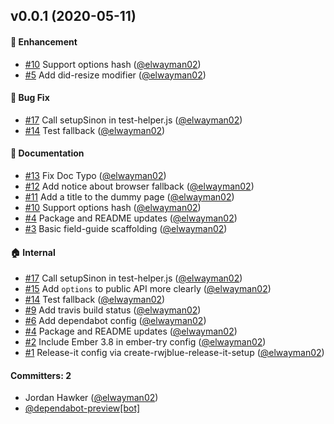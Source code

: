 ## v0.0.1 (2020-05-11)

#### :rocket: Enhancement
* [#10](https://github.com/elwayman02/ember-resize-modifier/pull/10) Support options hash ([@elwayman02](https://github.com/elwayman02))
* [#5](https://github.com/elwayman02/ember-resize-modifier/pull/5) Add did-resize modifier ([@elwayman02](https://github.com/elwayman02))

#### :bug: Bug Fix
* [#17](https://github.com/elwayman02/ember-resize-modifier/pull/17) Call setupSinon in test-helper.js ([@elwayman02](https://github.com/elwayman02))
* [#14](https://github.com/elwayman02/ember-resize-modifier/pull/14) Test fallback ([@elwayman02](https://github.com/elwayman02))

#### :memo: Documentation
* [#13](https://github.com/elwayman02/ember-resize-modifier/pull/13) Fix Doc Typo ([@elwayman02](https://github.com/elwayman02))
* [#12](https://github.com/elwayman02/ember-resize-modifier/pull/12) Add notice about browser fallback ([@elwayman02](https://github.com/elwayman02))
* [#11](https://github.com/elwayman02/ember-resize-modifier/pull/11) Add a title to the dummy page ([@elwayman02](https://github.com/elwayman02))
* [#10](https://github.com/elwayman02/ember-resize-modifier/pull/10) Support options hash ([@elwayman02](https://github.com/elwayman02))
* [#4](https://github.com/elwayman02/ember-resize-modifier/pull/4) Package and README updates ([@elwayman02](https://github.com/elwayman02))
* [#3](https://github.com/elwayman02/ember-resize-modifier/pull/3) Basic field-guide scaffolding ([@elwayman02](https://github.com/elwayman02))

#### :house: Internal
* [#17](https://github.com/elwayman02/ember-resize-modifier/pull/17) Call setupSinon in test-helper.js ([@elwayman02](https://github.com/elwayman02))
* [#15](https://github.com/elwayman02/ember-resize-modifier/pull/15) Add `options` to public API more clearly ([@elwayman02](https://github.com/elwayman02))
* [#14](https://github.com/elwayman02/ember-resize-modifier/pull/14) Test fallback ([@elwayman02](https://github.com/elwayman02))
* [#9](https://github.com/elwayman02/ember-resize-modifier/pull/9) Add travis build status ([@elwayman02](https://github.com/elwayman02))
* [#6](https://github.com/elwayman02/ember-resize-modifier/pull/6) Add dependabot config ([@elwayman02](https://github.com/elwayman02))
* [#4](https://github.com/elwayman02/ember-resize-modifier/pull/4) Package and README updates ([@elwayman02](https://github.com/elwayman02))
* [#2](https://github.com/elwayman02/ember-resize-modifier/pull/2) Include Ember 3.8 in ember-try config ([@elwayman02](https://github.com/elwayman02))
* [#1](https://github.com/elwayman02/ember-resize-modifier/pull/1) Release-it config via create-rwjblue-release-it-setup ([@elwayman02](https://github.com/elwayman02))

#### Committers: 2
- Jordan Hawker ([@elwayman02](https://github.com/elwayman02))
- [@dependabot-preview[bot]](https://github.com/apps/dependabot-preview)


